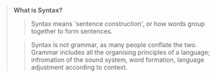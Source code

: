 > **What is Syntax?**
> 
> > Syntax means 'sentence construction', or how words group together to form sentences.
> 
> > Syntax is not grammar, as many people conflate the two. Grammar includes all the organising principles of a language; infromation of the sound system, word formation, language adjustment according to context. 
> 
> 